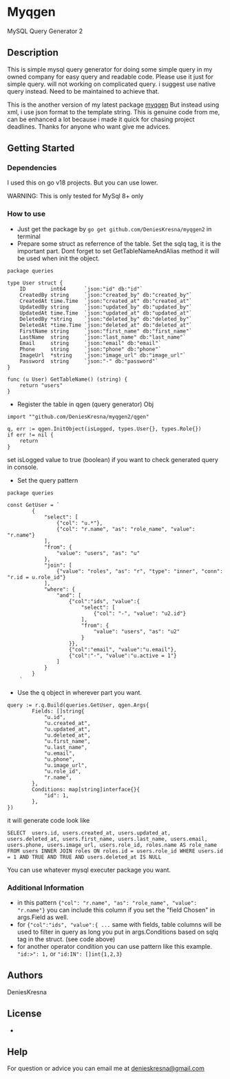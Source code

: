 # Myqgen

MySQL Query Generator 2

## Description

This is simple mysql query generator for doing some simple query in my owned company for easy query and readable code.
Please use it just for simple query. will not working on complicated query. i suggest use native query instead.
Need to be maintained to achieve that.

This is the another version of my latest package [myqgen](https://github.com/DeniesKresna/myqgen)
But instead using xml, i use json format to the template string.
This is genuine code from me, can be enhanced a lot because i made it quick for chasing project deadlines. Thanks for anyone who want give me advices.

## Getting Started

### Dependencies

I used this on go v18 projects. But you can use lower.

WARNING: This is only tested for MySql 8+ only

### How to use

* Just get the package by ```go get github.com/DeniesKresna/myqgen2``` in terminal
* Prepare some struct as referrence of the table. Set the sqlq tag, it is the important part. Dont forget to set GetTableNameAndAlias method it will be used when init the object.
```
package queries

type User struct {
	ID        int64      `json:"id" db:"id"`
	CreatedBy string     `json:"created_by" db:"created_by"`
	CreatedAt time.Time  `json:"created_at" db:"created_at"`
	UpdatedBy string     `json:"updated_by" db:"updated_by"`
	UpdatedAt time.Time  `json:"updated_at" db:"updated_at"`
	DeletedBy *string    `json:"deleted_by" db:"deleted_by"`
	DeletedAt *time.Time `json:"deleted_at" db:"deleted_at"`
	FirstName string     `json:"first_name" db:"first_name"`
	LastName  string     `json:"last_name" db:"last_name"`
	Email     string     `json:"email" db:"email"`
	Phone     string     `json:"phone" db:"phone"`
	ImageUrl  *string    `json:"image_url" db:"image_url"`
	Password  string     `json:"-" db:"password"`
}

func (u User) GetTableName() (string) {
	return "users"
}
```
* Register the table in qgen (query generator) Obj
```
import ""github.com/DeniesKresna/myqgen2/qgen"

q, err := qgen.InitObject(isLogged, types.User{}, types.Role{})
if err != nil {
	return
}
```
set isLogged value to true (boolean) if you want to check generated query in console.
* Set the query pattern
```
package queries

const GetUser = `
		{
			"select": [
				{"col": "u.*"},
				{"col": "r.name", "as": "role_name", "value": "r.name"}
			],
			"from": {
				"value": "users", "as": "u"
			},
			"join": [
				{"value": "roles", "as": "r", "type": "inner", "conn": "r.id = u.role_id"}
			],
			"where": {
				"and": [
					{"col":"ids", "value":{
						"select": [
							{"col": "-", "value": "u2.id"}
						],
						"from": {
							"value": "users", "as": "u2"
						}
					}},
					{"col":"email", "value":"u.email"},
					{"col":"-", "value":"u.active = 1"}
				]
			}
	  	}
	`
```

* Use the q object in wherever part you want.
```
query := r.q.Build(queries.GetUser, qgen.Args{
		Fields: []string{
			"u.id",
			"u.created_at",
			"u.updated_at",
			"u.deleted_at",
			"u.first_name",
			"u.last_name",
			"u.email",
			"u.phone",
			"u.image_url",
			"u.role_id",
			"r.name",
		},
		Conditions: map[string]interface{}{
			"id": 1,
		},
})
```

it will generate code look like 
```
SELECT  users.id, users.created_at, users.updated_at, users.deleted_at, users.first_name, users.last_name, users.email, users.phone, users.image_url, users.role_id, roles.name AS role_name FROM users INNER JOIN roles ON roles.id = users.role_id WHERE users.id = 1 AND TRUE AND TRUE AND users.deleted_at IS NULL 
```
You can use whatever mysql executer package you want.

### Additional Information

* in this pattern 
```{"col": "r.name", "as": "role_name", "value": "r.name"}```
    you can include this column if you set the "field Chosen" in args.Field as well.
* for ```{"col":"ids", "value":{ ...``` same with fields, table columns will be used to filter in query as long you put in args.Conditions based on sqlq tag in the struct. (see code above)
* for another operator condition you can use pattern like this example. ```"id:>": 1,``` or ```"id:IN": []int{1,2,3}```

## Authors

DeniesKresna

## License

-

## Help
For question or advice you can email me at denieskresna@gmail.com
